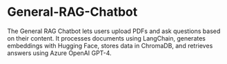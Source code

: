 # General-RAG-Chatbot
The General RAG Chatbot lets users upload PDFs and ask questions based on their content. It processes documents using LangChain, generates embeddings with Hugging Face, stores data in ChromaDB, and retrieves answers using Azure OpenAI GPT-4.
